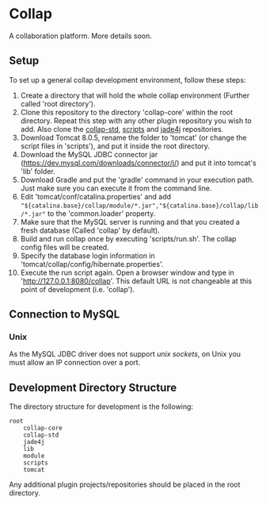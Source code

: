 # Collap

A collaboration platform. More details soon.


## Setup

To set up a general collap development environment, follow these steps:

1. Create a directory that will hold the whole collap environment (Further called 'root directory').
2. Clone this repository to the directory 'collap-core' within the root directory.
Repeat this step with any other plugin repository you wish to add. Also clone the [collap-std](https://github.com/Collap/collap-std), 
[scripts](https://github.com/Collap/scripts) and [jade4j](https://github.com/Collap/jade4j) repositories.
3. Download Tomcat 8.0.5, rename the folder to 'tomcat' (or change the script files in 'scripts'),
and put it inside the root directory.
4. Download the MySQL JDBC connector jar (https://dev.mysql.com/downloads/connector/j/) and put it into tomcat's 'lib' folder.
5. Download Gradle and put the 'gradle' command in your execution path. Just make sure you can execute it from the command line.
6. Edit 'tomcat/conf/catalina.properties' and add `"${catalina.base}/collap/module/*.jar","${catalina.base}/collap/lib/*.jar"`
to the 'common.loader' property.
7. Make sure that the MySQL server is running and that you created a fresh database (Called 'collap' by default).
8. Build and run collap once by executing 'scripts/run.sh'. The collap config files will be created.
9. Specify the database login information in 'tomcat/collap/config/hibernate.properties'.
10. Execute the run script again. Open a browser window and type in 'http://127.0.0.1:8080/collap'. This default URL is not changeable at this point of development (i.e. 'collap').




## Connection to MySQL

### Unix

As the MySQL JDBC driver does not support *unix sockets*, on Unix you must allow an IP connection over a port.




## Development Directory Structure

The directory structure for development is the following:

    root
        collap-core
        collap-std
        jade4j
        lib
        module
        scripts
        tomcat

Any additional plugin projects/repositories should be placed in the root directory.